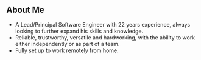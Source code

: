 ## About Me

- A Lead/Principal Software Engineer with 22 years experience, always looking to further expand his skills and knowledge.
- Reliable, trustworthy, versatile and hardworking, with the ability to work either independently or as part of a team.
- Fully set up to work remotely from home.
